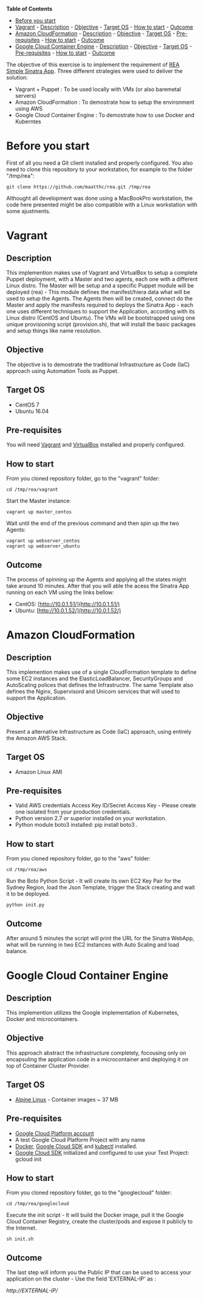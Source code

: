 **Table of Contents**  

- [Before you start](#before-you-start)
- [Vagrant](#vagrant)
        - [Description](#description)
        - [Objective](#objective)
        - [Target OS](#target-os)
        - [How to start](#how-to-start)
        - [Outcome](#outcome)
- [Amazon CloudFormation](#amazon-cloudformation)
        - [Description](#description-1)
        - [Objective](#objective-1)
        - [Target OS](#target-os-1)
        - [Pre-requisites](#pre-requisites)
        - [How to start](#how-to-start-1)
        - [Outcome](#outcome-1)
- [Google Cloud Container Engine](#google-cloud-container-engine)
        - [Description](#description-2)
        - [Objective](#objective-2)
        - [Target OS](#target-os-2)
        - [Pre-requisites](#pre-requisites-1)
        - [How to start](#how-to-start-2)
        - [Outcome](#outcome-2)

The objective of this exercise is to implement the requirement of [REA Simple Sinatra App](https://github.com/rea-cruitment/simple-sinatra-app).
Three different strategies were used to deliver the solution:
- Vagrant + Puppet : To be used locally with VMs (or also baremetal servers)
- Amazon CloudFormation : To demostrate how to setup the environment using AWS
- Google Cloud Container Engine : To demostrate how to use Docker and Kuberntes

# Before you start
First of all you need a Git client installed and properly configured. 
You also need to clone this repository to your workstation, for example to the folder "/tmp/rea":

```
git clone https://github.com/maatthc/rea.git /tmp/rea
```

Althought all development was done using a MacBookPro workstation, the code here presented might be also compatible with a Linux workstation with some ajustments. 

# Vagrant
## Description
This implemention makes use of Vagrant and VirtualBox to setup a complete Puppet deployment, with a Master and two agents, each one with a different Linux distro. 
The Master will be setup and a specific Puppet module will be deployed (rea) - This module defines the manifest/hiera data what will be used to setup the Agents.
The Agents then will be created, connect do the Master and apply the manifests required to deploys the Sinatra App - each one uses different techniques to support the Application, according with its Linux distro (CentOS and Ubuntu). 
The VMs will be bootstrapped using one unique provisioning script (provision.sh), that will install the basic packages and setup things like name resolution.
## Objective
The objective is to demostrate the traditional Infrastructure as Code (IaC) approach using  Automation Tools as Puppet.
## Target OS
 - CentOS 7
 - Ubuntu 16.04
## Pre-requisites
You will need [Vagrant](https://www.vagrantup.com/) and [VirtualBox](https://www.virtualbox.org/) installed and properly configured. 

## How to start
From you cloned repository folder, go to the "vagrant" folder:
```
cd /tmp/rea/vagrant
```

Start the Master instance:
```
vagrant up master_centos   
```

Wait until the end of the previous command and then spin up the two Agents:
```
vagrant up webserver_centos 
vagrant up webserver_ubuntu
```
## Outcome
The process of spinning up the Agents and applying all the states might take around 10 minutes. After that you will able the acess the Sinatra App running on each VM using the links bellow:
- CentOS: [http://10.0.1.51/](http://10.0.1.51/)
- Ubuntu: [http://10.0.1.52/](http://10.0.1.52/)

# Amazon CloudFormation
## Description
This implemention makes use of a single CloudFormation template to define some EC2 instances and the ElasticLoadBalancer, SecurityGroups and AutoScaling polices that defines the Infrastructre. 
The same Template also defines the Nginx, Supervisord and Unicorn services that will used to support the Application.
## Objective
Present a alternative Infrastructure as Code (IaC) approach, using entirely the Amazon AWS Stack. 
## Target OS
 - Amazon Linux AMI

## Pre-requisites
- Valid AWS credentials Access Key ID/Secret Access Key - Please create one isolated from your production credentials.
- Python version 2.7 or superior installed on your workstation.
- Python module boto3 installed: pip install boto3 .

## How to start
From you cloned repository folder, go to the "aws" folder:
```
cd /tmp/rea/aws
```
Run the Boto Python Script - It will create its own EC2 Key Pair for the Sydney Region, load the Json Template, trigger the Stack creating and wait it to be deployed.
```
python init.py
```
## Outcome
After around 5 minutes the script will print the URL for the Sinatra WebApp, what will be running in two EC2 instances with Auto Scaling and load balance.

# Google Cloud Container Engine
## Description
This implemention utilizes the Google implementation of Kubernetes, Docker and microcontainers.
## Objective
This approach abstract the infrastructure completely, focousing only on encapsuling the application code in a microcontainer and deploying it on top of Container Cluster Provider.
## Target OS
- [Alpine Linux](http://www.alpinelinux.org/) - Container images ~ 37 MB

## Pre-requisites
 - [Google Cloud Platform account](http://console.cloud.google.com/)
 - A test Google Cloud Platform Project with any name
 - [Docker](https://docs.docker.com/engine/installation/), [Google Cloud SDK](https://cloud.google.com/sdk/) and [kubectl](http://kubernetes.io/docs/user-guide/kubectl-overview/) installed.
 - [Google Cloud SDK](https://cloud.google.com/sdk/) initialized and configured to use your Test Project: gcloud init

## How to start
From you cloned repository folder, go to the "googlecloud" folder:
```
cd /tmp/rea/googlecloud
```
Execute the init script - It will build the Docker image, pull it the Google Cloud Container Registry, create the cluster/pods and expose it publicly to the Internet. 
```
sh init.sh
```
## Outcome
The last step will inform you the Public IP that can be used to access your application on the cluster - Use the field 'EXTERNAL-IP' as :

_http://EXTERNAL-IP/_
